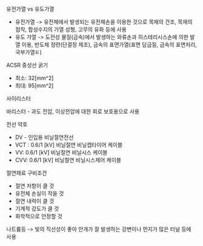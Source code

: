 유전가열 vs 유도가열

- 유전가열 -> 유전체에서 발생되는 유전체손을 이용한 것으로 목재의 건조, 목재의 접착, 합성수지의 가열 성형, 고무의 유화 등에 사용
- 유도 가열 -> 도전성 물질(금속)에서 발생하는 와류손과 히스테리시스손에 의한 발열 이용, 반도체 정련(단결정 제조), 금속의 표면가열(표면 담금질, 금속의 표면처리, 국부가열ㅌ)



ACSR 중성선 굵기

- 최소: 32[mm^2]
- 최대: 95[mm^2]



사이리스터



바리스터 - 과도 전압, 이상전압에 대한 회로 보호용으로 사용



전선 약호

- DV - 인입용 비닐절연전선
- VCT : 0.6/1 [kV] 비닐절연 비닐캡타이어 케이블
- VV: 0.6/1 [kV] 비닐절연 비닐시스 케이블
- CVV: 0.6/1 [kV] 비닐절연 비닐시스제어 케이블



절연재료 구비조건

- 절연 저항이 클 것
- 유전체 손실이 작을 것
- 절연 내력이 클 것
- 기계적 강도가 클 것
- 화학적으로 안정할 것



나트륨등 -> 빛의 직선성이 좋아 안개가 잘 발생하는 강변이나 먼지가 많은 터널 등에 사용